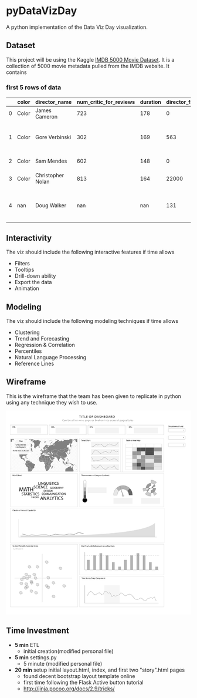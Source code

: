 # pyDataVizDay
A python implementation of the Data Viz Day visualization.

## Dataset
This project will be using the Kaggle 
[IMDB 5000 Movie Dataset](https://www.kaggle.com/deepmatrix/imdb-5000-movie-dataset).  It is a collection of 5000 movie metadata pulled from the IMDB website.  It contains

### first 5 rows of data

|    | color   | director_name     |   num_critic_for_reviews |   duration |   director_facebook_likes |   actor_3_facebook_likes | actor_2_name     |   actor_1_facebook_likes |         gross | genres                          | actor_1_name    | movie_title                                |   num_voted_users |   cast_total_facebook_likes | actor_3_name         |   facenumber_in_poster | plot_keywords                                                    | movie_imdb_link                                      |   num_user_for_reviews | language   | country   | content_rating   |     budget |   title_year |   actor_2_facebook_likes |   imdb_score |   aspect_ratio |   movie_facebook_likes |
|----|---------|-------------------|--------------------------|------------|---------------------------|--------------------------|------------------|--------------------------|---------------|---------------------------------|-----------------|--------------------------------------------|-------------------|-----------------------------|----------------------|------------------------|------------------------------------------------------------------|------------------------------------------------------|------------------------|------------|-----------|------------------|------------|--------------|--------------------------|--------------|----------------|------------------------|
|  0 | Color   | James Cameron     |                      723 |        178 |                         0 |                      855 | Joel David Moore |                     1000 |   7.60506e+08 | Action/Adventure/Fantasy/Sci-Fi | CCH Pounder     | Avatar                                     |            886204 |                        4834 | Wes Studi            |                      0 | avatar/future/marine/native/paraplegic                           | http://www.imdb.com/title/tt0499549/?ref_=fn_tt_tt_1 |                   3054 | English    | USA       | PG-13            |   2.37e+08 |         2009 |                      936 |          7.9 |           1.78 |                  33000 |
|  1 | Color   | Gore Verbinski    |                      302 |        169 |                       563 |                     1000 | Orlando Bloom    |                    40000 |   3.09404e+08 | Action/Adventure/Fantasy        | Johnny Depp     | Pirates of the Caribbean- At World's End   |            471220 |                       48350 | Jack Davenport       |                      0 | goddess/marriage ceremony/marriage proposal/pirate/singapore     | http://www.imdb.com/title/tt0449088/?ref_=fn_tt_tt_1 |                   1238 | English    | USA       | PG-13            |   3e+08    |         2007 |                     5000 |          7.1 |           2.35 |                      0 |
|  2 | Color   | Sam Mendes        |                      602 |        148 |                         0 |                      161 | Rory Kinnear     |                    11000 |   2.00074e+08 | Action/Adventure/Thriller       | Christoph Waltz | Spectre                                    |            275868 |                       11700 | Stephanie Sigman     |                      1 | bomb/espionage/sequel/spy/terrorist                              | http://www.imdb.com/title/tt2379713/?ref_=fn_tt_tt_1 |                    994 | English    | UK        | PG-13            |   2.45e+08 |         2015 |                      393 |          6.8 |           2.35 |                  85000 |
|  3 | Color   | Christopher Nolan |                      813 |        164 |                     22000 |                    23000 | Christian Bale   |                    27000 |   4.48131e+08 | Action/Thriller                 | Tom Hardy       | The Dark Knight Rises                      |           1144337 |                      106759 | Joseph Gordon-Levitt |                      0 | deception/imprisonment/lawlessness/police officer/terrorist plot | http://www.imdb.com/title/tt1345836/?ref_=fn_tt_tt_1 |                   2701 | English    | USA       | PG-13            |   2.5e+08  |         2012 |                    23000 |          8.5 |           2.35 |                 164000 |
|  4 | nan     | Doug Walker       |                      nan |        nan |                       131 |                      nan | Rob Walker       |                      131 | nan           | Documentary                     | Doug Walker     | Star Wars: Episode VII - The Force Awakens |                 8 |                         143 | nan                  |                      0 | nan                                                              | http://www.imdb.com/title/tt5289954/?ref_=fn_tt_tt_1 |                    nan | nan        | nan       | nan              | nan        |          nan |                       12 |          7.1 |         nan    |                      0 |


## Interactivity

The viz should include the following interactive features if time allows

* Filters
* Tooltips
* Drill-down ability
* Export the data
* Animation

## Modeling

The viz should include the following modeling techniques if time allows

* Clustering
* Trend and Forecasting
* Regression & Correlation
* Percentiles
* Natural Language Processing
* Reference Lines

## Wireframe

This is the wireframe that the team has been given to replicate in python using any technique they wish to use.

![dashboard](./wireframe/DashboardMock-up-01.jpg)


## Time Investment

* **5 min** ETL
    * initial creation(modified personal file)
* **5 min** settings.py
    * 5 minute (modified personal file)
* **20 min** setup initial layout.html, index, and first two "story".html pages
    * found decent bootstrap layout template online
    * first time following the Flask Active button tutorial
    * http://jinja.pocoo.org/docs/2.9/tricks/
    
